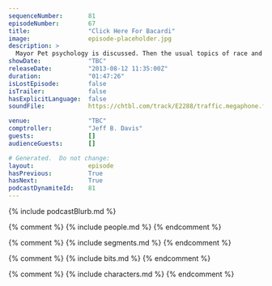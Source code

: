 ```yaml
---
sequenceNumber:       81
episodeNumber:        67
title:                "Click Here For Bacardi"
image:                episode-placeholder.jpg
description: >
  Mayor Pet psychology is discussed. Then the usual topics of race and terrorism. Then crap gets real about anarchy on the moon.
showDate:             "TBC"
releaseDate:          "2013-08-12 11:35:00Z"
duration:             "01:47:26"
isLostEpisode:        false
isTrailer:            false
hasExplicitLanguage:  false
soundFile:            https://chtbl.com/track/E2288/traffic.megaphone.fm/STA3539909450.mp3?updated=1555545291

venue:                "TBC"
comptroller:          "Jeff B. Davis"
guests:               []
audienceGuests:       []

# Generated.  Do not change:
layout:               episode
hasPrevious:          True
hasNext:              True
podcastDynamiteId:    81
---
```


{% include podcastBlurb.md %}

{% comment %}
{% include people.md %}
{% endcomment %}

{% comment %}
{% include segments.md %}
{% endcomment %}

{% comment %}
{% include bits.md %}
{% endcomment %}

{% comment %}
{% include characters.md %}
{% endcomment %}
